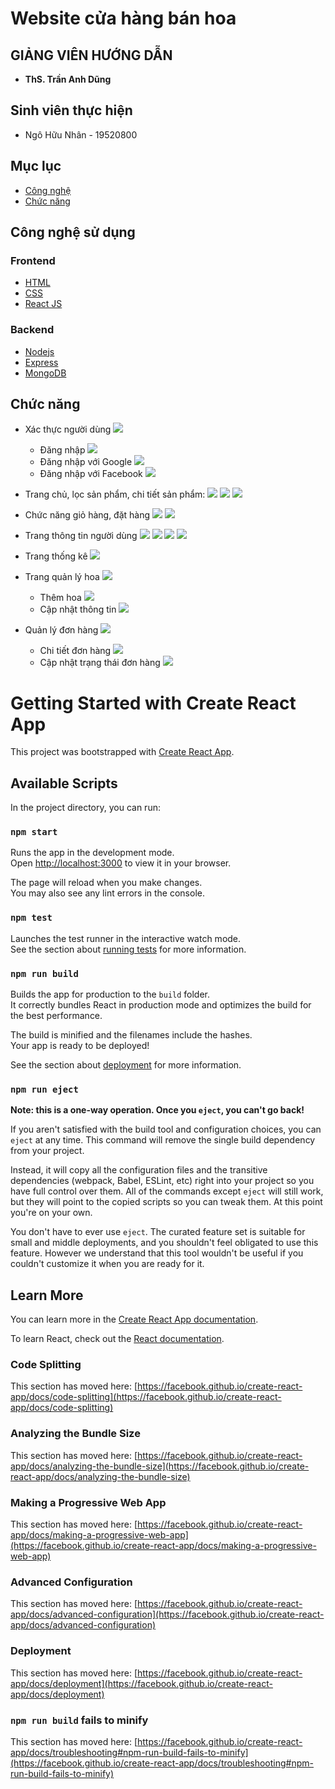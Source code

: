 #  Website cửa hàng bán hoa

## GIẢNG VIÊN HƯỚNG DẪN
*  **ThS. Trần Anh Dũng** 

## Sinh viên thực hiện
- Ngô Hữu Nhân - 19520800

## Mục lục

- [Công nghệ](#công-nghệ-sử-dụng)
- [Chức năng](#chức-năng)


## Công nghệ sử dụng

### Frontend

- [HTML](https://www.w3schools.com/html/)
- [CSS](https://www.w3schools.com/css/)
- [React JS](https://reactjs.org/)

### Backend

- [Nodejs](https://nodejs.org/en/)
- [Express](https://expressjs.com/)
- [MongoDB](https://www.mongodb.com/)

## Chức năng

- Xác thực người dùng
    ![](https://res.cloudinary.com/dbynglvwk/image/upload/v1654761890/se347/Capture_lnfxz1.png)
    - Đăng nhập
    ![](https://res.cloudinary.com/dbynglvwk/image/upload/v1654761890/se347/Capture_lnfxz1.png)
    - Đăng nhập với Google
    ![](https://res.cloudinary.com/dbynglvwk/image/upload/v1654762087/se347/Capture4_jhi560.png)
    - Đăng nhập với Facebook
    ![](https://res.cloudinary.com/dbynglvwk/image/upload/v1654762466/se347/Capture2_ey8ult.png)

- Trang chủ, lọc sản phẩm, chi tiết sản phẩm:
    ![](https://res.cloudinary.com/dbynglvwk/image/upload/v1654762647/se347/Capture3_zqdbak.png)
    ![](https://res.cloudinary.com/dbynglvwk/image/upload/v1654762655/se347/Capture5_ggzrnk.png)
    ![](https://res.cloudinary.com/dbynglvwk/image/upload/v1654762654/se347/Capture6_tbqewx.png)

- Chức năng giỏ hàng, đặt hàng
    ![](https://res.cloudinary.com/dbynglvwk/image/upload/v1654762813/se347/Capture7_rlj1zc.png)
    ![](https://res.cloudinary.com/dbynglvwk/image/upload/v1654762810/se347/Capture8_ofhbeg.png)

- Trang thông tin người dùng
    ![](https://res.cloudinary.com/dbynglvwk/image/upload/v1654762976/se347/Capture11_zdc5tv.png)
    ![](https://res.cloudinary.com/dbynglvwk/image/upload/v1654762976/se347/Capture12_tvtvji.png)
    ![](https://res.cloudinary.com/dbynglvwk/image/upload/v1654762977/se347/Capture13_cjhhu6.png)
    ![](https://res.cloudinary.com/dbynglvwk/image/upload/v1654763058/se347/Capture14_zjuj9v.png)

- Trang thống kê
    ![](https://res.cloudinary.com/dbynglvwk/image/upload/v1654763281/se347/Capture15_adtzkw.png)
- Trang quản lý hoa
    ![](https://res.cloudinary.com/dbynglvwk/image/upload/v1654763284/se347/Capture16_wk5b6c.png)
    - Thêm hoa
    ![](https://res.cloudinary.com/dbynglvwk/image/upload/v1654763283/se347/Capture17_noobrk.png)
    - Cập nhật thông tin
    ![](https://res.cloudinary.com/dbynglvwk/image/upload/v1654763282/se347/Capture18_luh5cf.png)

- Quản lý đơn hàng
    ![](https://res.cloudinary.com/dbynglvwk/image/upload/v1654763448/se347/Capture21_hv8cpu.png)
    - Chi tiết đơn hàng
    ![](https://res.cloudinary.com/dbynglvwk/image/upload/v1654763448/se347/Capture22_e44zt7.png)
    - Cập nhật trạng thái đơn hàng
    ![](https://res.cloudinary.com/dbynglvwk/image/upload/v1654763446/se347/Capture23_pabi0x.png)


# Getting Started with Create React App

This project was bootstrapped with [Create React App](https://github.com/facebook/create-react-app).

## Available Scripts

In the project directory, you can run:

### `npm start`

Runs the app in the development mode.\
Open [http://localhost:3000](http://localhost:3000) to view it in your browser.

The page will reload when you make changes.\
You may also see any lint errors in the console.

### `npm test`

Launches the test runner in the interactive watch mode.\
See the section about [running tests](https://facebook.github.io/create-react-app/docs/running-tests) for more information.

### `npm run build`

Builds the app for production to the `build` folder.\
It correctly bundles React in production mode and optimizes the build for the best performance.

The build is minified and the filenames include the hashes.\
Your app is ready to be deployed!

See the section about [deployment](https://facebook.github.io/create-react-app/docs/deployment) for more information.

### `npm run eject`

**Note: this is a one-way operation. Once you `eject`, you can't go back!**

If you aren't satisfied with the build tool and configuration choices, you can `eject` at any time. This command will remove the single build dependency from your project.

Instead, it will copy all the configuration files and the transitive dependencies (webpack, Babel, ESLint, etc) right into your project so you have full control over them. All of the commands except `eject` will still work, but they will point to the copied scripts so you can tweak them. At this point you're on your own.

You don't have to ever use `eject`. The curated feature set is suitable for small and middle deployments, and you shouldn't feel obligated to use this feature. However we understand that this tool wouldn't be useful if you couldn't customize it when you are ready for it.

## Learn More

You can learn more in the [Create React App documentation](https://facebook.github.io/create-react-app/docs/getting-started).

To learn React, check out the [React documentation](https://reactjs.org/).

### Code Splitting

This section has moved here: [https://facebook.github.io/create-react-app/docs/code-splitting](https://facebook.github.io/create-react-app/docs/code-splitting)

### Analyzing the Bundle Size

This section has moved here: [https://facebook.github.io/create-react-app/docs/analyzing-the-bundle-size](https://facebook.github.io/create-react-app/docs/analyzing-the-bundle-size)

### Making a Progressive Web App

This section has moved here: [https://facebook.github.io/create-react-app/docs/making-a-progressive-web-app](https://facebook.github.io/create-react-app/docs/making-a-progressive-web-app)

### Advanced Configuration

This section has moved here: [https://facebook.github.io/create-react-app/docs/advanced-configuration](https://facebook.github.io/create-react-app/docs/advanced-configuration)

### Deployment

This section has moved here: [https://facebook.github.io/create-react-app/docs/deployment](https://facebook.github.io/create-react-app/docs/deployment)

### `npm run build` fails to minify

This section has moved here: [https://facebook.github.io/create-react-app/docs/troubleshooting#npm-run-build-fails-to-minify](https://facebook.github.io/create-react-app/docs/troubleshooting#npm-run-build-fails-to-minify)
